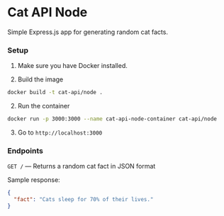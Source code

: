 # Cat API Node

Simple Express.js app for generating random cat facts.

### Setup

1. Make sure you have Docker installed.

2. Build the image

```bash
docker build -t cat-api/node .
```

2. Run the container

```bash
docker run -p 3000:3000 --name cat-api-node-container cat-api/node
```

3. Go to `http://localhost:3000`

### Endpoints

`GET /` — Returns a random cat fact in JSON format

Sample response:

```json
{
  "fact": "Cats sleep for 70% of their lives."
}
```